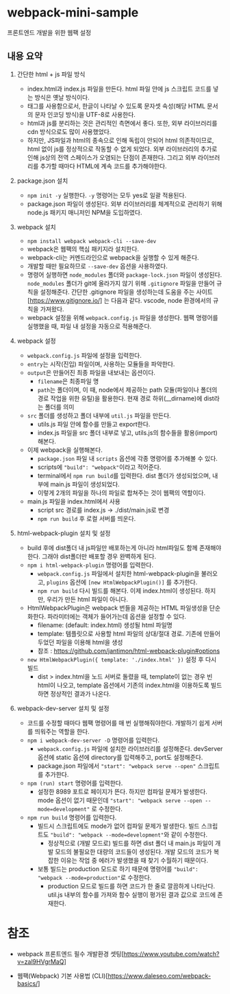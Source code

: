 # webpack-mini-sample
프론트엔드 개발을 위한 웹팩 설정

## 내용 요약
1. 간단한 html + js 파일 방식
    - index.html과 index.js 파일을 만든다. html 파일 안에 js 스크립트 코드를 넣는 방식은 옛날 방식이다.
    - <meta charset="UTF-8"> 태그를 사용함으로서, 한글이 나타날 수 있도록 문자셋 속성(해당 HTML 문서의 문자 인코딩 방식)을 UTF-8로 사용한다.
    - html과 js를 분리하는 것은 관리적인 측면에서 좋다. 또한, 외부 라이브러리를 cdn 방식으로도 많이 사용했었다.
    - 하지만, JS파일과 html의 종속으로 인해 독립이 안되어 html 의존적이므로, html 없이 js를 정상적으로 작동할 수 없게 되었다. 외부 라이브러리의 추가로 인해 js상의 전역 스페이스가 오염되는 단점이 존재한다. 그리고 외부 라이브러리를 추가할 때마다 HTML에 계속 코드를 추가해야한다.

2. package.json 설치
    - `npm init -y` 실행한다. `-y` 명령어는 모두 yes로 일괄 적용된다.
    - package.json 파일이 생성된다. 외부 라이브러리를 체계적으로 관리하기 위해 node.js 패키지 매니저인 NPM을 도입하였다.

3. webpack 설치
    - `npm install webpack webpack-cli --save-dev`
    - webpack은 웹팩의 핵심 패키지라 설치한다.
    - webpack-cli는 커멘드라인으로 webpack을 실행할 수 있게 해준다.
    - 개발할 때만 필요하므로 `--save-dev` 옵션을 사용하였다.
    - 명령어 실행하면 `node_modules` 폴더와 `package-lock.json` 파일이 생성된다. `node_modules` 폴더가 git에 올라가지 않기 위해 `.gitignore` 파일을 만들어 규칙을 설정해준다. 간단한 .gitignore 파일을 생성하는데 도움을 주는 사이트[https://www.gitignore.io/] 는 다음과 같다. vscode, node 환경에서의 규칙을 가져왔다.
    - webpack 설정을 위해 `webpack.config.js` 파일을 생성한다. 웹팩 명령어를 실행했을 때, 파일 내 설정을 자동으로 적용해준다.

4. webpack 설정
    - `webpack.config.js` 파일에 설정을 입력한다.
    - `entry`는 시작(진입) 파일이며, 사용하는 모듈들을 파악한다.
    - `output`은 만들어진 최종 파일을 내보내는 옵션이다.
        - `filename`은 최종파일 명
        - `path`는 폴더이며, 이 때, node에서 제공하는 path 모듈(파일이나 폴더의 경로 작업을 위한 유틸)을 활용한다. 현재 경로 하위(__dirname)에 dist라는 폴더를 의미
    - `src` 폴더를 생성하고 폴더 내부에 `util.js` 파일을 만든다.
        - utils.js 파일 안에 함수를 만들고 export한다.
        - index.js 파일을 src 폴더 내부로 넣고, utils.js의 함수들을 활용(import)해본다.
    - 이제 webpack을 실행해본다.
        - `package.json` 파일 내 `scripts` 옵션에 각종 명령어를 추가해볼 수 있다.
        - scripts에 `"build": "webpack"`이라고 적어준다.
        - terminal에서 `npm run build`를 입력한다. dist 폴더가 생성되었으며, 내부에 main.js 파일이 생성되었다.
        - 이렇게 2개의 파일을 하나의 파일로 합쳐주는 것이 웹팩의 역할이다.
    - main.js 파일을 index.html에서 사용
        - script src 경로를 index.js -> ./dist/main.js로 변경
        - `npm run build` 후 로컬 서버를 띄운다.

5. html-webpack-plugin 설치 및 설정
    - build 후에 dist폴더 내 js파일만 배포하는게 아니라 html파일도 함께 존재해야 한다. 그래야 dist폴더만 배포할 경우 완벽하게 된다.
    - `npm i html-webpack-plugin` 명령어를 입력한다.
        - `webpack.config.js` 파일에서 설치한 html-webpack-plugin을 불러오고, `plugins` 옵션에 `[new HtmlWebpackPlugin()]` 를 추가한다.
        - `npm run build` 다시 빌드를 해본다. 이제 index.html이 생성된다. 하지만, 우리가 만든 html 파일이 아니다.
    - HtmlWebpackPlugin은 webpack 번들을 제공하는 HTML 파일생성을 단순화한다. 파라미터에는 객체가 들어가는데 옵션을 설정할 수 있다.
        - filename: (default: index.html) 생성될 html 파일명
        - template: 템플릿으로 사용할 html 파일의 상대/절대 경로. 기존에 만들어두었던 파일을 이용해 html을 생성
        - 참조 : https://github.com/jantimon/html-webpack-plugin#options
    - `new HtmlWebpackPlugin({ template: './index.html' })` 설정 후 다시 빌드
        - dist > index.html을 노드 서버로 돌렸을 때, template이 없는 경우 빈 html이 나오고, template 옵션에서 기존의 index.html을 이용하도록 빌드하면 정상적인 결과가 나온다.

6. webpack-dev-server 설치 및 설정
    - 코드를 수정할 때마다 웹팩 명령어를 매 번 실행해줘야한다. 개발하기 쉽게 서버를 띄워주는 역할을 한다. 
    - `npm i webpack-dev-server -D` 명령어를 입력한다.
        - `webpack.config.js` 파일에 설치한 라이브러리를 설정해준다. devServer 옵션에 static 옵션에 directory를 입력해주고, port도 설정해준다.
        - package.json 파일에서 `"start": "webpack serve --open"` 스크립트를 추가한다.
    - `npm (run) start` 명령어를 입력한다.
        - 설정한 8989 포트로 페이지가 뜬다. 하지만 컴파일 문제가 발생한다. mode 옵션이 없기 때문인데 `"start": "webpack serve --open --mode=development"` 로 수정한다.
    - `npm run build` 명령어를 입력한다.
        - 빌드시 스크립트에도 mode가 없어 컴파일 문제가 발생한다. 빌드 스크립트도 `"build": "webpack --mode=development"`와 같이 수정한다.
            - 정상적으로 (개발 모드로) 빌드를 하면 dist 폴더 내 main.js 파일이 개발 모드의 불필요한 대량의 코드들이 생성된다. 개발 모드의 코드가 복잡한 이유는 작업 중 에러가 발생했을 때 찾기 수월하기 때문이다.
        - 보통 빌드는 production 모드로 하기 때문에 명령어를 `"build": "webpack --mode=production"`로 수정한다.
            - production 모드로 빌드를 하면 코드가 한 줄로 깔끔하게 나타난다. util.js 내부의 함수를 가져와 함수 실행이 평가된 결과 값으로 코드에 존재한다.


# 참조
- webpack 프론트엔드 필수 개발환경 셋팅[https://www.youtube.com/watch?v=zal9HVgrMaQ]

- 웹팩(Webpack) 기본 사용법 (CLI)[https://www.daleseo.com/webpack-basics/]